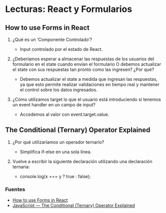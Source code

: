 # Lecturas: React y Formularios

## How to use Forms in React

1. ¿Qué es un ‘Componente Controlado’?
    - Input controlado por el estado de React.

2. ¿Deberíamos esperar a almacenar las respuestas de los usuarios del formulario en el state cuando envían el formulario O debemos actualizar el state con sus respuestas tan pronto como las ingresen? ¿Por qué?
    - Debemos actualizar el state a medida que ingresan las respuestas, ya que esto permite realizar validaciones en tiempo real y mantener el control sobre los datos ingresados.

3. ¿Cómo utilizamos target lo que el usuario está introduciendo si tenemos un event handler en un campo de input?
    - Accedemos al valor con event.target.value.

## The Conditional (Ternary) Operator Explained

1. ¿Por qué utilizaríamos un operador ternario?
    - Simplifica if-else en una sola línea.

2. Vuelve a escribir la siguiente declaración utilizando una declaración ternaria:

    - console.log(x === y ? true : false);

### Fuentes

- [How to use Forms in React](https://www.robinwieruch.de/react-form/)
- [JavaScript — The Conditional (Ternary) Operator Explained](https://codeburst.io/javascript-the-conditional-ternary-operator-explained-cac7218beeff)
